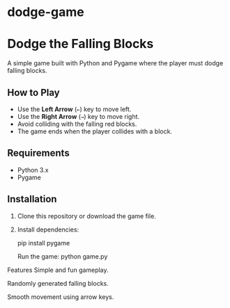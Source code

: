 # dodge-game

# Dodge the Falling Blocks

A simple game built with Python and Pygame where the player must dodge falling blocks.

## How to Play
- Use the **Left Arrow** (`←`) key to move left.
- Use the **Right Arrow** (`→`) key to move right.
- Avoid colliding with the falling red blocks.
- The game ends when the player collides with a block.

## Requirements
- Python 3.x
- Pygame

## Installation
1. Clone this repository or download the game file.
2. Install dependencies:

   pip install pygame



   Run the game:
   python game.py

Features
Simple and fun gameplay.

Randomly generated falling blocks.

Smooth movement using arrow keys.

